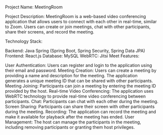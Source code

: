 Project Name: MeetingRoom

Project Description: MeetingRoom is a web-based video conferencing application that allows users to connect with each other in real-time, similar to Zoom. Users can create or join meetings, chat with other participants, share their screens, and record the meeting.

Technology Stack:

Backend: Java Spring (Spring Boot, Spring Security, Spring Data JPA)
Frontend: React.js
Database: MySQL
WebRTC: Jitsi Meet
Features:

User Authentication: Users can register and login to the application using their email and password.
Meeting Creation: Users can create a meeting by providing a name and description for the meeting. The application generates a unique meeting ID that can be shared with other participants.
Meeting Joining: Participants can join a meeting by entering the meeting ID provided by the host.
Real-time Video Conferencing: The application uses WebRTC technology to provide real-time video conferencing between participants.
Chat: Participants can chat with each other during the meeting.
Screen Sharing: Participants can share their screen with other participants during the meeting.
Recording: The application can record the meeting and make it available for playback after the meeting has ended.
User Management: The host can manage the participants in the meeting, including removing participants or granting them host privileges.
